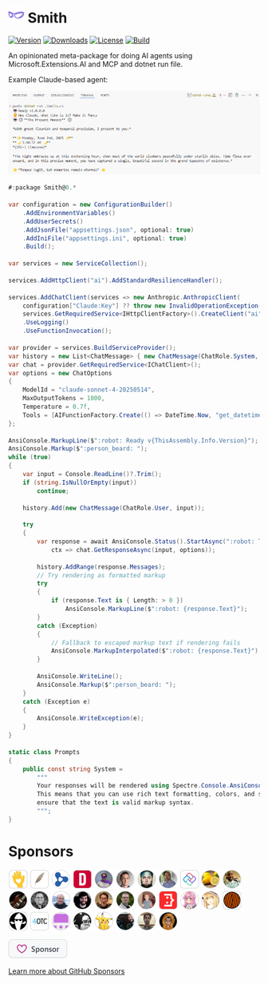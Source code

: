 ![Icon](assets/icon.png) Smith
============

[![Version](https://img.shields.io/nuget/vpre/Smith.svg?color=royalblue)](https://www.nuget.org/packages/Smith)
[![Downloads](https://img.shields.io/nuget/dt/Smith.svg?color=green)](https://www.nuget.org/packages/Smith)
[![License](https://img.shields.io/github/license/devlooped/Smith.svg?color=blue)](https://github.com//devlooped/Smith/blob/main/license.txt)
[![Build](https://github.com/devlooped/Smith/actions/workflows/build.yml/badge.svg?branch=main)](https://github.com/devlooped/Smith/actions)

<!-- #content -->

An opinionated meta-package for doing AI agents using Microsoft.Extensions.AI and MCP and dotnet run file.

Example Claude-based agent:

![](https://raw.githubusercontent.com/devlooped/smith/main/assets/run.png)

```csharp
#:package Smith@0.*

var configuration = new ConfigurationBuilder()
    .AddEnvironmentVariables()
    .AddUserSecrets()
    .AddJsonFile("appsettings.json", optional: true)
    .AddIniFile("appsettings.ini", optional: true)
    .Build();

var services = new ServiceCollection();

services.AddHttpClient("ai").AddStandardResilienceHandler();

services.AddChatClient(services => new Anthropic.AnthropicClient(
    configuration["Claude:Key"] ?? throw new InvalidOperationException("Missing Claude:Key configuration."),
    services.GetRequiredService<IHttpClientFactory>().CreateClient("ai")))
    .UseLogging()
    .UseFunctionInvocation();

var provider = services.BuildServiceProvider();
var history = new List<ChatMessage> { new ChatMessage(ChatRole.System, Prompts.System) };
var chat = provider.GetRequiredService<IChatClient>();
var options = new ChatOptions
{
    ModelId = "claude-sonnet-4-20250514",
    MaxOutputTokens = 1000,
    Temperature = 0.7f,
    Tools = [AIFunctionFactory.Create(() => DateTime.Now, "get_datetime", "Gets the current date and time on the user's local machine.")]
};

AnsiConsole.MarkupLine($":robot: Ready v{ThisAssembly.Info.Version}");
AnsiConsole.Markup($":person_beard: ");
while (true)
{
    var input = Console.ReadLine()?.Trim();
    if (string.IsNullOrEmpty(input))
        continue;

    history.Add(new ChatMessage(ChatRole.User, input));

    try
    {
        var response = await AnsiConsole.Status().StartAsync(":robot: Thinking...",
            ctx => chat.GetResponseAsync(input, options));

        history.AddRange(response.Messages);
        // Try rendering as formatted markup
        try
        {
            if (response.Text is { Length: > 0 })
                AnsiConsole.MarkupLine($":robot: {response.Text}");
        }
        catch (Exception)
        {
            // Fallback to escaped markup text if rendering fails
            AnsiConsole.MarkupInterpolated($":robot: {response.Text}");
        }

        AnsiConsole.WriteLine();
        AnsiConsole.Markup($":person_beard: ");
    }
    catch (Exception e)
    {
        AnsiConsole.WriteException(e);
    }
}

static class Prompts
{
    public const string System =
        """
        Your responses will be rendered using Spectre.Console.AnsiConsole.Write(new Markup(string text))). 
        This means that you can use rich text formatting, colors, and styles in your responses, but you must 
        ensure that the text is valid markup syntax. 
        """;
}
```

<!-- include https://github.com/devlooped/sponsors/raw/main/footer.md -->
# Sponsors 

<!-- sponsors.md -->
[![Clarius Org](https://raw.githubusercontent.com/devlooped/sponsors/main/.github/avatars/clarius.png "Clarius Org")](https://github.com/clarius)
[![MFB Technologies, Inc.](https://raw.githubusercontent.com/devlooped/sponsors/main/.github/avatars/MFB-Technologies-Inc.png "MFB Technologies, Inc.")](https://github.com/MFB-Technologies-Inc)
[![Torutek](https://raw.githubusercontent.com/devlooped/sponsors/main/.github/avatars/torutek-gh.png "Torutek")](https://github.com/torutek-gh)
[![DRIVE.NET, Inc.](https://raw.githubusercontent.com/devlooped/sponsors/main/.github/avatars/drivenet.png "DRIVE.NET, Inc.")](https://github.com/drivenet)
[![Keith Pickford](https://raw.githubusercontent.com/devlooped/sponsors/main/.github/avatars/Keflon.png "Keith Pickford")](https://github.com/Keflon)
[![Thomas Bolon](https://raw.githubusercontent.com/devlooped/sponsors/main/.github/avatars/tbolon.png "Thomas Bolon")](https://github.com/tbolon)
[![Kori Francis](https://raw.githubusercontent.com/devlooped/sponsors/main/.github/avatars/kfrancis.png "Kori Francis")](https://github.com/kfrancis)
[![Toni Wenzel](https://raw.githubusercontent.com/devlooped/sponsors/main/.github/avatars/twenzel.png "Toni Wenzel")](https://github.com/twenzel)
[![Uno Platform](https://raw.githubusercontent.com/devlooped/sponsors/main/.github/avatars/unoplatform.png "Uno Platform")](https://github.com/unoplatform)
[![Reuben Swartz](https://raw.githubusercontent.com/devlooped/sponsors/main/.github/avatars/rbnswartz.png "Reuben Swartz")](https://github.com/rbnswartz)
[![Jacob Foshee](https://raw.githubusercontent.com/devlooped/sponsors/main/.github/avatars/jfoshee.png "Jacob Foshee")](https://github.com/jfoshee)
[![](https://raw.githubusercontent.com/devlooped/sponsors/main/.github/avatars/Mrxx99.png "")](https://github.com/Mrxx99)
[![Eric Johnson](https://raw.githubusercontent.com/devlooped/sponsors/main/.github/avatars/eajhnsn1.png "Eric Johnson")](https://github.com/eajhnsn1)
[![David JENNI](https://raw.githubusercontent.com/devlooped/sponsors/main/.github/avatars/davidjenni.png "David JENNI")](https://github.com/davidjenni)
[![Jonathan ](https://raw.githubusercontent.com/devlooped/sponsors/main/.github/avatars/Jonathan-Hickey.png "Jonathan ")](https://github.com/Jonathan-Hickey)
[![Charley Wu](https://raw.githubusercontent.com/devlooped/sponsors/main/.github/avatars/akunzai.png "Charley Wu")](https://github.com/akunzai)
[![Ken Bonny](https://raw.githubusercontent.com/devlooped/sponsors/main/.github/avatars/KenBonny.png "Ken Bonny")](https://github.com/KenBonny)
[![Simon Cropp](https://raw.githubusercontent.com/devlooped/sponsors/main/.github/avatars/SimonCropp.png "Simon Cropp")](https://github.com/SimonCropp)
[![agileworks-eu](https://raw.githubusercontent.com/devlooped/sponsors/main/.github/avatars/agileworks-eu.png "agileworks-eu")](https://github.com/agileworks-eu)
[![sorahex](https://raw.githubusercontent.com/devlooped/sponsors/main/.github/avatars/sorahex.png "sorahex")](https://github.com/sorahex)
[![Zheyu Shen](https://raw.githubusercontent.com/devlooped/sponsors/main/.github/avatars/arsdragonfly.png "Zheyu Shen")](https://github.com/arsdragonfly)
[![Vezel](https://raw.githubusercontent.com/devlooped/sponsors/main/.github/avatars/vezel-dev.png "Vezel")](https://github.com/vezel-dev)
[![ChilliCream](https://raw.githubusercontent.com/devlooped/sponsors/main/.github/avatars/ChilliCream.png "ChilliCream")](https://github.com/ChilliCream)
[![4OTC](https://raw.githubusercontent.com/devlooped/sponsors/main/.github/avatars/4OTC.png "4OTC")](https://github.com/4OTC)
[![Vincent Limo](https://raw.githubusercontent.com/devlooped/sponsors/main/.github/avatars/v-limo.png "Vincent Limo")](https://github.com/v-limo)
[![Jordan S. Jones](https://raw.githubusercontent.com/devlooped/sponsors/main/.github/avatars/jordansjones.png "Jordan S. Jones")](https://github.com/jordansjones)
[![domischell](https://raw.githubusercontent.com/devlooped/sponsors/main/.github/avatars/DominicSchell.png "domischell")](https://github.com/DominicSchell)
[![Justin Wendlandt](https://raw.githubusercontent.com/devlooped/sponsors/main/.github/avatars/jwendl.png "Justin Wendlandt")](https://github.com/jwendl)
[![Adrian Alonso](https://raw.githubusercontent.com/devlooped/sponsors/main/.github/avatars/adalon.png "Adrian Alonso")](https://github.com/adalon)
[![Michael Hagedorn](https://raw.githubusercontent.com/devlooped/sponsors/main/.github/avatars/Eule02.png "Michael Hagedorn")](https://github.com/Eule02)


<!-- sponsors.md -->

[![Sponsor this project](https://raw.githubusercontent.com/devlooped/sponsors/main/sponsor.png "Sponsor this project")](https://github.com/sponsors/devlooped)
&nbsp;

[Learn more about GitHub Sponsors](https://github.com/sponsors)

<!-- https://github.com/devlooped/sponsors/raw/main/footer.md -->
